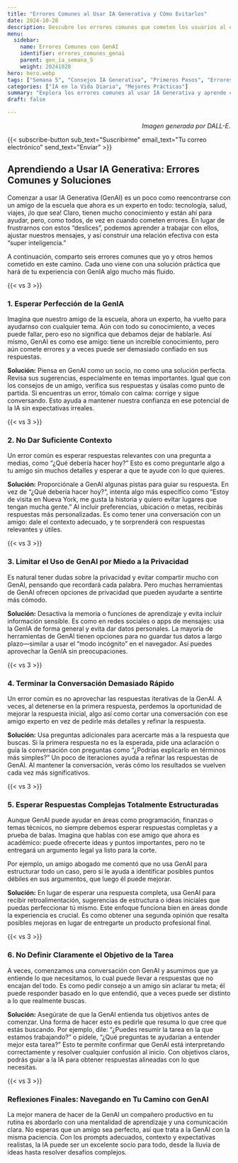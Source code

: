 ```yaml
---
title: "Errores Comunes al Usar IA Generativa y Cómo Evitarlos"  
date: 2024-10-28  
description: Descubre los errores comunes que cometen los usuarios al empezar a usar IA Generativa y soluciones prácticas para que avances con confianza en tu viaje con la IA.  
menu:  
  sidebar:  
    name: Errores Comunes con GenAI  
    identifier: errores_comunes_genai
    parent: gen_ia_semana_5  
    weight: 20241028  
hero: hero.webp  
tags: ["Semana 5", "Consejos IA Generativa", "Primeros Pasos", "Errores y Consejos"]  
categories: ["IA en la Vida Diaria", "Mejores Prácticas"]  
summary: "Explora los errores comunes al usar IA Generativa y aprende cómo superarlos para hacer de la IA un compañero útil en tu día a día."  
draft: false  

---  
```


<p style="text-align: right;">  
<em>Imagen generada por DALL-E.</em>  
</p>  

{{< subscribe-button sub_text="Suscribirme" email_text="Tu correo electrónico" send_text="Enviar" >}}  


## Aprendiendo a Usar IA Generativa: Errores Comunes y Soluciones

Comenzar a usar IA Generativa (GenAI) es un poco como reencontrarse con un amigo de la escuela que ahora es un experto en todo: tecnología, salud, viajes, ¡lo que sea! Claro, tienen mucho conocimiento y están ahí para ayudar, pero, como todos, de vez en cuando cometen errores. En lugar de frustrarnos con estos “deslices”, podemos aprender a trabajar con ellos, ajustar nuestros mensajes, y así construir una relación efectiva con esta “super inteligencia.”

A continuación, comparto seis errores comunes que yo y otros hemos cometido en este camino. Cada uno viene con una solución práctica que hará de tu experiencia con GenIA algo mucho más fluido.


{{< vs 3 >}}  


### 1. Esperar Perfección de la GenIA

Imagina que nuestro amigo de la escuela, ahora un experto, ha vuelto para ayudarnso con cualquier tema. Aún con todo su conocimiento, a veces puede fallar, pero eso no significa que debamos dejar de hablarle. Así mismo, GenAI es como ese amigo: tiene un increíble conocimiento, pero aún comete errores y a veces puede ser demasiado confiado en sus respuestas.

**Solución:** Piensa en GenAI como un socio, no como una solución perfecta. Revisa sus sugerencias, especialmente en temas importantes. Igual que con los consejos de un amigo, verifica sus respuestas y úsalas como punto de partida. Si encuentras un error, tómalo con calma: corrige y sigue conversando. Esto ayuda a mantener nuestra confianza en ese potencial de la IA sin expectativas irreales.


{{< vs 3 >}}


### 2. No Dar Suficiente Contexto

Un error común es esperar respuestas relevantes con una pregunta a medias, como “¿Qué debería hacer hoy?” Esto es como preguntarle algo a tu amigo sin muchos detalles y esperar a que te ayude con lo que quieres.

**Solución:** Proporciónale a GenAI algunas pistas para guiar su respuesta. En vez de “¿Qué debería hacer hoy?”, intenta algo más específico como “Estoy de visita en Nueva York, me gusta la historia y quiero evitar lugares que tengan mucha gente.” Al incluir preferencias, ubicación o metas, recibirás respuestas más personalizadas. Es como tener una conversación con un amigo: dale el contexto adecuado, y te sorprenderá con respuestas relevantes y útiles.


{{< vs 3 >}}  


### 3. Limitar el Uso de GenAI por Miedo a la Privacidad  

Es natural tener dudas sobre la privacidad y evitar compartir mucho con GenAI, pensando que recordará cada palabra. Pero muchas herramientas de GenAI ofrecen opciones de privacidad que pueden ayudarte a sentirte más cómodo.

**Solución:** Desactiva la memoria o funciones de aprendizaje y evita incluir información sensible. Es como en redes sociales o apps de mensajes: usa la GenIA de forma general y evita dar datos personales. La mayoría de herramientas de GenAI tienen opciones para no guardar tus datos a largo plazo—similar a usar el “modo incógnito” en el navegador. Así puedes aprovechar la GenIA sin preocupaciones.


{{< vs 3 >}}  


### 4. Terminar la Conversación Demasiado Rápido  

Un error común es no aprovechar las respuestas iterativas de la GenAI. A veces, al detenerse en la primera respuesta, perdemos la oportunidad de mejorar la respuesta inicial, algo así como cortar una conversación con ese amigo experto en vez de pedirle más detalles y refinar la respuesta.

**Solución:** Usa preguntas adicionales para acercarte más a la respuesta que buscas. Si la primera respuesta no es la esperada, pide una aclaración o guía la conversación con preguntas como “¿Podrías explicarlo en términos más simples?” Un poco de iteraciones ayuda a refinar las respuestas de GenAI. Al mantener la conversación, verás cómo los resultados se vuelven cada vez más significativos.


{{< vs 3 >}}  


### 5. Esperar Respuestas Complejas Totalmente Estructuradas  

Aunque GenAI puede ayudar en áreas como programación, finanzas o temas técnicos, no siempre debemos esperar respuestas completas y a prueba de balas. Imagina que hablas con ese amigo que ahora es académico: puede ofrecerte ideas y puntos importantes, pero no te entregará un argumento legal ya listo para la corte.

Por ejemplo, un amigo abogado me comentó que no usa GenAI para estructurar todo un caso, pero sí le ayuda a identificar posibles puntos débiles en sus argumentos, que luego él puede mejorar.

**Solución:** En lugar de esperar una respuesta completa, usa GenAI para recibir retroalimentación, sugerencias de estructura o ideas iniciales que puedas perfeccionar tú mismo. Este enfoque funciona bien en áreas donde la experiencia es crucial. Es como obtener una segunda opinión que resalta posibles mejoras en lugar de entregarte un producto profesional final.


{{< vs 3 >}}  


### 6. No Definir Claramente el Objetivo de la Tarea  

A veces, comenzamos una conversación con GenAI y asumimos que ya entiende lo que necesitamos, lo cual puede llevar a respuestas que no encajan del todo. Es como pedir consejo a un amigo sin aclarar tu meta; él puede responder basado en lo que entendió, que a veces puede ser distinto a lo que realmente buscas.

**Solución:** Asegúrate de que la GenAI entienda tus objetivos antes de comenzar. Una forma de hacer esto es pedirle que resuma lo que cree que estás buscando. Por ejemplo, dile: “¿Puedes resumir la tarea en la que estamos trabajando?” o pídele, “¿Qué preguntas te ayudarían a entender mejor esta tarea?” Esto te permite confirmar que GenAI está interpretando correctamente y resolver cualquier confusión al inicio. Con objetivos claros, podrás guiar a la IA para obtener respuestas alineadas con lo que necesitas.


{{< vs 3 >}}  


### Reflexiones Finales: Navegando en Tu Camino con GenAI  

La mejor manera de hacer de la GenAI un compañero productivo en tu rutina es abordarlo con una mentalidad de aprendizaje y una comunicación clara. No esperas que un amigo sea perfecto, así que trata a la GenAI con la misma paciencia. Con los prompts adecuados, contexto y expectativas realistas, la IA puede ser un excelente socio para todo, desde la lluvia de ideas hasta resolver desafíos complejos.

